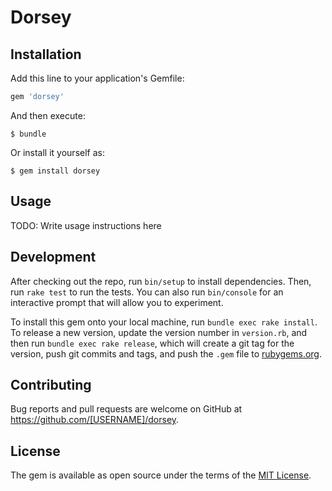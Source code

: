 # Dorsey


## Installation

Add this line to your application's Gemfile:

```ruby
gem 'dorsey'
```

And then execute:

    $ bundle

Or install it yourself as:

    $ gem install dorsey

## Usage

TODO: Write usage instructions here

## Development

After checking out the repo, run `bin/setup` to install dependencies. Then, run `rake test` to run the tests. You can also run `bin/console` for an interactive prompt that will allow you to experiment.

To install this gem onto your local machine, run `bundle exec rake install`. To release a new version, update the version number in `version.rb`, and then run `bundle exec rake release`, which will create a git tag for the version, push git commits and tags, and push the `.gem` file to [rubygems.org](https://rubygems.org).

## Contributing

Bug reports and pull requests are welcome on GitHub at https://github.com/[USERNAME]/dorsey.

## License

The gem is available as open source under the terms of the [MIT License](https://opensource.org/licenses/MIT).
